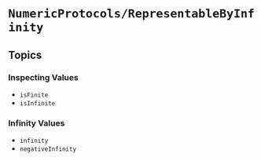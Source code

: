 # ``NumericProtocols/RepresentableByInfinity``

## Topics

### Inspecting Values

- ``isFinite``
- ``isInfinite``

### Infinity Values

- ``infinity``
- ``negativeInfinity``
